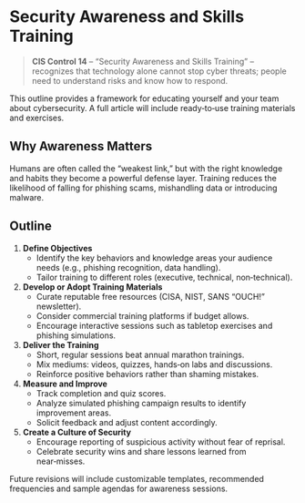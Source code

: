# Security Awareness and Skills Training

> **CIS Control 14** – “Security Awareness and Skills Training” – recognizes that technology alone cannot stop cyber threats; people need to understand risks and know how to respond.

This outline provides a framework for educating yourself and your team about cybersecurity.  A full article will include ready‑to‑use training materials and exercises.

## Why Awareness Matters

Humans are often called the “weakest link,” but with the right knowledge and habits they become a powerful defense layer.  Training reduces the likelihood of falling for phishing scams, mishandling data or introducing malware.

## Outline

1. **Define Objectives**
   - Identify the key behaviors and knowledge areas your audience needs (e.g., phishing recognition, data handling).
   - Tailor training to different roles (executive, technical, non‑technical).
2. **Develop or Adopt Training Materials**
   - Curate reputable free resources (CISA, NIST, SANS “OUCH!” newsletter).
   - Consider commercial training platforms if budget allows.
   - Encourage interactive sessions such as tabletop exercises and phishing simulations.
3. **Deliver the Training**
   - Short, regular sessions beat annual marathon trainings.
   - Mix mediums: videos, quizzes, hands‑on labs and discussions.
   - Reinforce positive behaviors rather than shaming mistakes.
4. **Measure and Improve**
   - Track completion and quiz scores.
   - Analyze simulated phishing campaign results to identify improvement areas.
   - Solicit feedback and adjust content accordingly.
5. **Create a Culture of Security**
   - Encourage reporting of suspicious activity without fear of reprisal.
   - Celebrate security wins and share lessons learned from near‑misses.

Future revisions will include customizable templates, recommended frequencies and sample agendas for awareness sessions.